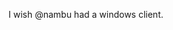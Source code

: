 <!--
id: 1184447588
link: http://kevinisom.info/post/1184447588/i-wish-nambu-had-a-windows-client
slug: i-wish-nambu-had-a-windows-client
date: Sat Sep 25 2010 23:47:17 GMT+1200 (NZST)
raw: {"blog_name":"kevinisom","id":1184447588,"post_url":"http://kevinisom.info/post/1184447588/i-wish-nambu-had-a-windows-client","slug":"i-wish-nambu-had-a-windows-client","type":"text","date":"2010-09-25 11:47:17 GMT","timestamp":1285415237,"state":"published","format":"html","reblog_key":"IhfbtQAS","tags":[],"short_url":"http://tmblr.co/Zw68Yy16cJna","highlighted":[],"feed_item":"http://twitter.com/kev_nz/statuses/25441897999","from_feed_id":"650289","note_count":0,"title":null,"body":"<p>I wish @nambu had a windows client.</p>"}
publish: 2010-09-025
tags: 
title: null
-->


I wish @nambu had a windows client.


